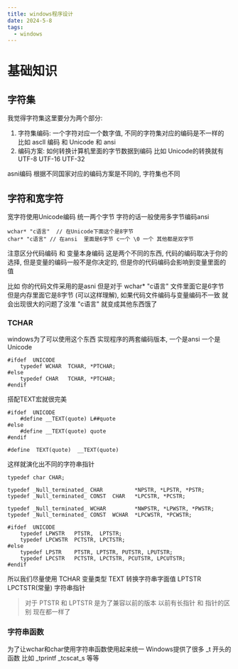 ```yaml
---
title: windows程序设计
date: 2024-5-8
tags:
  - windows
---
```


# 基础知识

## 字符集

我觉得字符集这里要分为两个部分:

1. 字符集编码: 一个字符对应一个数字值, 不同的字符集对应的编码是不一样的 比如 ascll 编码 和 Unicode 和 ansi
2. 编码方案:  如何转换计算机里面的字节数据到编码 比如 Unicode的转换就有 UTF-8 UTF-16 UTF-32 

asni编码 根据不同国家对应的编码方案是不同的, 字符集也不同

## 字符和宽字符

宽字符使用Unicode编码 统一两个字节 字符的话一般使用多字节编码ansi

```
wchar* "c语言"  // 在Unicode下面这个是8字节
char* "c语言" // 在ansi  里面是6字节 c一个 \0 一个 其他都是双字节
```

注意区分代码编码  和 变量本身编码  这是两个不同的东西,  代码的编码取决于你的选择, 但是变量的编码一般不是你决定的,  但是你的代码编码会影响到变量里面的值

比如 你的代码文件采用的是asni  但是对于 wchar* "c语言"  文件里面它是6字节  但是内存里面它是8字节 (可以这样理解),  如果代码文件编码与变量编码不一致 就会出现很大的问题了没准 "c语言" 就变成其他东西饿了

### TCHAR 

windows为了可以使用这个东西 实现程序的两套编码版本,  一个是ansi 一个是 Unicode  

```
#ifdef  UNICODE
    typedef WCHAR  TCHAR, *PTCHAR;
#else
    typedef CHAR   TCHAR, *PTCHAR;
#endif
```

搭配TEXT宏就很完美

```
#ifdef  UNICODE
    #define __TEXT(quote) L##quote
#else
    #define __TEXT(quote) quote
#endif

#define  TEXT(quote)  __TEXT(quote)
```

这样就演化出不同的字符串指针

```
typedef char CHAR;

typedef _Null_terminated_ CHAR          *NPSTR, *LPSTR, *PSTR;
typedef _Null_terminated_ CONST  CHAR   *LPCSTR, *PCSTR;

typedef _Null_terminated_ WCHAR         *NWPSTR, *LPWSTR, *PWSTR;
typedef _Null_terminated_ CONST  WCHAR  *LPCWSTR, *PCWSTR;

#ifdef  UNICODE
    typedef LPWSTR   PTSTR,  LPTSTR;
    typedef LPCWSTR  PCTSTR, LPCTSTR;
#else
    typedef LPSTR    PTSTR, LPTSTR, PUTSTR, LPUTSTR;
    typedef LPCSTR   PCTSTR, LPCTSTR, PCUTSTR, LPCUTSTR;
#endif
```

所以我们尽量使用 TCHAR 变量类型   TEXT 转换字符串字面值  LPTSTR LPCTSTR(常量) 字符串指针 

> 对于 PTSTR  和 LPTSTR  是为了兼容以前的版本  以前有长指针 和 指针的区别  现在都一样了

### 字符串函数

为了让wchar和char使用字符串函数使用起来统一 Windows提供了很多  _t 开头的函数 比如 _tprintf  _tcscat_s  等等